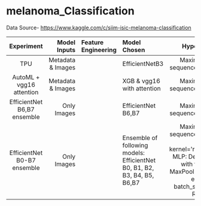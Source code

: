 # melanoma_Classification
Data Source- https://www.kaggle.com/c/siim-isic-melanoma-classification


| Experiment | Model Inputs | Feature Engineering |Model Chosen | Hyperparameters |LB Score |
| :---:         |       ---: | :---       | :---         |     :---:      |          ---: |
| TPU   |  Metadata & Images | |EfficientNetB3 | Maximum character sequence considered=128|  0.8856  |
| AutoML + vgg16 attention   | Metadata & Images | | XGB & vgg16 with attention| Maximum character sequence considered=128|  0.9395  |
| EfficientNet B6,B7 ensemble     |  Only Images |  | EfficientNet B6,B7 | Maximum character sequence considered=160 |  0.9337 |
| EfficientNet B0-B7 ensemble   | Only Images| | Ensemble of following models:  EfficientNet B0, B1, B2, B3, B4, B5, B6,B7| Maximum character sequence considered=512 SVM: kernel='rbf',gamma='auto', MLP: Dense and Sigmoid with two Conv1D & MaxPool layers, Number of epochs = 5, batch_size=16,Learning Rate=2e-6 | 0.9330 |
